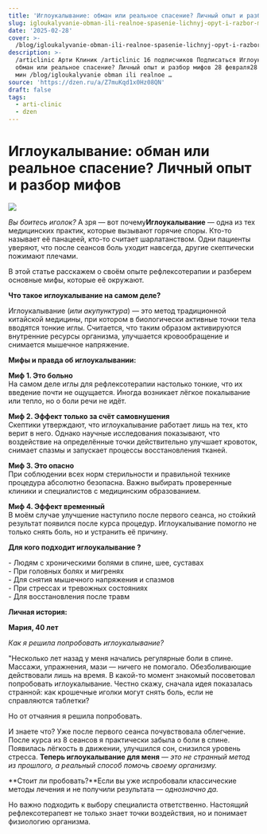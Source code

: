 ```yaml
---
title: 'Иглоукалывание: обман или реальное спасение? Личный опыт и разбор мифов'
slug: igloukalyvanie-obman-ili-realnoe-spasenie-lichnyj-opyt-i-razbor-mifov
date: '2025-02-28'
cover: >-
  /blog/igloukalyvanie-obman-ili-realnoe-spasenie-lichnyj-opyt-i-razbor-mifov/cover.jpg
description: >-
  /articlinic Арти Клиник /articlinic 16 подписчиков Подписаться Иглоукалывание:
  обман или реальное спасение? Личный опыт и разбор мифов 28 февраля28 фев 21 2
  мин /blog/igloukalyvanie obman ili realnoe …
source: 'https://dzen.ru/a/Z7muKqd1x0Hz08QN'
draft: false
tags:
  - arti-clinic
  - dzen
---
```


# Иглоукалывание: обман или реальное спасение? Личный опыт и разбор мифов

![](/blog/igloukalyvanie-obman-ili-realnoe-spasenie-lichnyj-opyt-i-razbor-mifov/img-0.jpg)

_Вы боитесь иголок?_ А зря — вот почему**Иглоукалывание** — одна из тех медицинских практик, которые вызывают горячие споры. Кто-то называет её панацеей, кто-то считает шарлатанством. Одни пациенты уверяют, что после сеансов боль уходит навсегда, другие скептически пожимают плечами.

В этой статье расскажем о своём опыте рефлексотерапии и разберем основные мифы, которые её окружают.  
  
**Что такое иглоукалывание на самом деле?**  
  
Иглоукалывание (_или акупунктура_) — это метод традиционной китайской медицины, при котором в биологически активные точки тела вводятся тонкие иглы. Считается, что таким образом активируются внутренние ресурсы организма, улучшается кровообращение и снимается мышечное напряжение.  
  
**Мифы и правда об иглоукалывании:**  
  
**Миф 1. Это больно**  
На самом деле иглы для рефлексотерапии настолько тонкие, что их введение почти не ощущается. Иногда возникает лёгкое покалывание или тепло, но о боли речи не идёт.  
  
**Миф 2. Эффект только за счёт самовнушения**  
Скептики утверждают, что иглоукалывание работает лишь на тех, кто верит в него. Однако научные исследования показывают, что воздействие на определённые точки действительно улучшает кровоток, снимает спазмы и запускает процессы восстановления тканей.  
  
**Миф 3. Это опасно**  
При соблюдении всех норм стерильности и правильной технике процедура абсолютно безопасна. Важно выбирать проверенные клиники и специалистов с медицинским образованием.  
  
**Миф 4. Эффект временный**  
В моём случае улучшение наступило после первого сеанса, но стойкий результат появился после курса процедур. Иглоукалывание помогло не только снять боль, но и устранить её причину.  

**Для кого подходит иглоукалывание ?**  
  
\- Людям с хроническими болями в спине, шее, суставах  
\- При головных болях и мигренях  
\- Для снятия мышечного напряжения и спазмов  
\- При стрессах и тревожных состояниях  
\- Для восстановления после травм  
  
**Личная история:**

**Мария, 40 лет**

_Как я решила попробовать иглоукалывание?_

"Несколько лет назад у меня начались регулярные боли в спине. Массажи, упражнения, мази — ничего не помогало. Обезболивающие действовали лишь на время. В какой-то момент знакомый посоветовал попробовать иглоукалывание. Честно скажу, сначала идея показалась странной: как крошечные иголки могут снять боль, если не справляются таблетки?

Но от отчаяния я решила попробовать.

И знаете что? Уже после первого сеанса почувствовала облегчение.  
После курса из 8 сеансов я практически забыла о боли в спине. Появилась лёгкость в движении, улучшился сон, снизился уровень стресса. **Теперь иглоукалывание для меня** — _это не странный метод из прошлого, а реальный способ помочь своему организму._  
  
**Стоит ли пробовать?**Если вы уже испробовали классические методы лечения и не получили результата — _однозначно да._

Но важно подходить к выбору специалиста ответственно. Настоящий рефлексотерапевт не только знает точки воздействия, но и понимает физиологию организма.